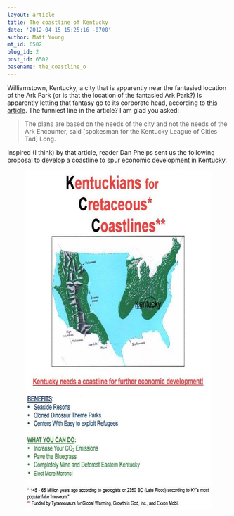 ```yaml
---
layout: article
title: The coastline of Kentucky
date: '2012-04-15 15:25:16 -0700'
author: Matt Young
mt_id: 6502
blog_id: 2
post_id: 6502
basename: the_coastline_o
---
```

Williamstown, Kentucky, a city that is apparently near the fantasied location of the Ark Park (or is that the location of the fantasied Ark Park?) Is apparently letting that fantasy go to its corporate head, according to [this article](http://www.grantky.com/content/williamstown-envisions-future-look-downtown). The funniest line in the article? I am glad you asked:


> The plans are based on the needs of the city and not the needs of the Ark Encounter, said \[spokesman for the Kentucky League of Cities Tad\] Long.

Inspired (I think) by that article, reader Dan Phelps sent us the following proposal to develop a coastline to spur economic development in Kentucky.

<figure>
<img src="/uploads/2012/CretaceousCoastlines_600.jpg" alt="CretaceousCoastlines_600.jpg" width="600" height="774" />
<figcaption markdown="span">

</figcaption>
</figure>
